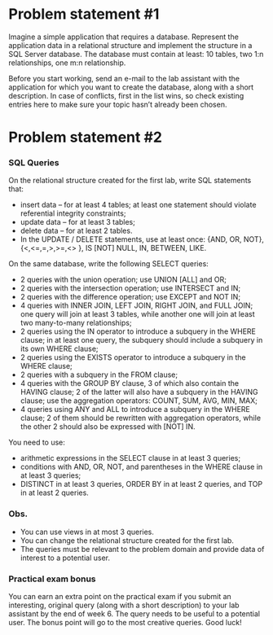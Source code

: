# Problem statement \#1

Imagine a simple application that requires a database. Represent the application data in a relational structure and implement the structure in a SQL Server database. The database must contain at least: 10 tables, two 1:n relationships, one m:n relationship.

Before you start working, send an e-mail to the lab assistant with the application for which you want to create the database, along with a short description. In case of conflicts, first in the list wins, so check existing entries here to make sure your topic hasn’t already been chosen.


# Problem statement \#2

### SQL Queries

On the relational structure created for the first lab, write SQL statements that:

* insert data – for at least 4 tables; at least one statement should violate referential integrity constraints;
* update data – for at least 3 tables;
* delete data – for at least 2 tables.
* In the UPDATE / DELETE statements, use at least once: {AND, OR, NOT},  {<,<=,=,>,>=,<> }, IS \[NOT] NULL, IN, BETWEEN, LIKE.

On the same database, write the following SELECT queries:
* 2 queries with the union operation; use UNION \[ALL] and OR;
* 2 queries with the intersection operation; use INTERSECT and IN;
* 2 queries with the difference operation; use EXCEPT and NOT IN;
* 4 queries with INNER JOIN, LEFT JOIN, RIGHT JOIN, and FULL JOIN; one query will join at least 3 tables, while another one will join at least two many-to-many relationships;
* 2 queries using the IN operator to introduce a subquery in the WHERE clause; in at least one query, the subquery should include a subquery in its own WHERE clause;
* 2 queries using the EXISTS operator to introduce a subquery in the WHERE clause;
* 2 queries with a subquery in the FROM clause;
* 4 queries with the GROUP BY clause, 3 of which also contain the HAVING clause; 2 of the latter will also have a subquery in the HAVING clause; use the aggregation operators: COUNT, SUM, AVG, MIN, MAX;
* 4 queries using ANY and ALL to introduce a subquery in the WHERE clause; 2 of them should be rewritten with aggregation operators, while the other 2 should also be expressed with \[NOT] IN.

You need to use:

* arithmetic expressions in the SELECT clause in at least 3 queries;
* conditions with AND, OR, NOT, and parentheses in the WHERE clause in at least 3 queries;
* DISTINCT in at least 3 queries, ORDER BY in at least 2 queries, and TOP in at least 2 queries.
### Obs.
* You can use views in at most 3 queries.
* You can change the relational structure created for the first lab.
* The queries must be relevant to the problem domain and provide data of interest to a potential user.

### Practical exam bonus
You can earn an extra point on the practical exam if you submit an interesting, original query (along with a short description) to your lab assistant by the end of week 6. The query needs to be useful to a potential user. The bonus point will go to the most creative queries. Good luck!

